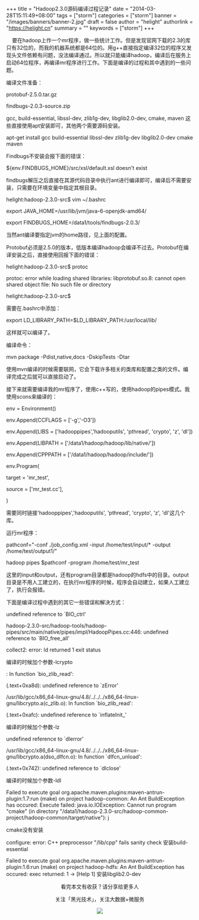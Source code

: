 +++
title = "Hadoop2.3.0源码编译过程记录"
date = "2014-03-28T15:11:49+08:00"
tags = ["storm"]
categories = ["storm"]
banner = "/images/banners/banner-2.jpg"
draft = false
author = "helight"
authorlink = "https://helight.cn"
summary = ""
keywords = ["storm"]
+++

    要在hadoop上作一个mr程序，做一些统计工作。但是发现官网下载的2.3的库只有32位的，而我的机器系统都是64位的。用g++直接指定编译32位的程序又发现头文件依赖有问题，没法编译通过。所以就只能编译hadoop，编译后在服务上启动64位程序，再编译mr程序进行工作。下面是编译的过程和其中遇到的一些问题。
<!--more-->
编译文件准备：

protobuf-2.5.0.tar.gz

findbugs-2.0.3-source.zip

gcc, build-essential, libssl-dev, zlib1g-dev, libglib2.0-dev, cmake, maven 这些直接使用apt安装即可，其他两个需要源码安装。

apt-get install gcc build-essential libssl-dev zlib1g-dev libglib2.0-dev cmake maven

Findbugs不安装会报下面的错误：

${env.FINDBUGS_HOME}/src/xsl/default.xsl doesn't exist

findbugs解压之后直接在其源代码目录中执行ant进行编译即可，编译后不需要安装，只需要在环境变量中指定其根目录。

helight:hadoop-2.3.0-src$ vim ~/.bashrc

export JAVA_HOME=/usr/lib/jvm/java-6-openjdk-amd64/

export FINDBUGS_HOME=/data1/tools/findbugs-2.0.3/

当然ant编译要指定jvm的home路径，见上面的配置。



Protobuf必须是2.5.0的版本，低版本编译hadoop会编译不过去。Protobuf在编译安装之后，直接使用回报下面的错误：

helight:hadoop-2.3.0-src$ protoc

protoc: error while loading shared libraries: libprotobuf.so.8: cannot open shared object file: No such file or directory

helight:hadoop-2.3.0-src$

需要在.bashrc中添加：

export LD_LIBRARY_PATH=$LD_LIBRARY_PATH:/usr/local/lib/

这样就可以编译了。

编译命令：

mvn package -Pdist,native,docs -DskipTests -Dtar

使用mvn编译的时候需要联网，它会下载许多相关的类库和配置之类的文件。编译完成之后就可以直接启动了。



接下来就需要编译我的mr程序了，使用c++写的，使用hadoop的pipes模式。我使用scons来编译的：

env = Environment()

env.Append(CCFLAGS = ['-g','-O3'])

env.Append(LIBS = ['hadooppipes','hadooputils', 'pthread', 'crypto', 'z', 'dl'])

env.Append(LIBPATH = ['/data1/hadoop/hadoop/lib/native/'])

env.Append(CPPPATH = ['/data1/hadoop/hadoop/include/'])

env.Program(

target = 'mr_test',

source = ['mr_test.cc'],

)

需要同时链接'hadooppipes','hadooputils', 'pthread', 'crypto', 'z', 'dl'这几个库。

运行mr程序：

pathconf="-conf ./job_config.xml -input /home/test/input/* -output /home/test/output1/"

hadoop pipes $pathconf -program /home/test/mr_test

这里的input和output，还有program目录都是hadoop的hdfs中的目录。output目录是不用人工建立的，在执行mr程序的时候，程序会自动建立，如果人工建立了，执行会报错。

下面是编译过程中遇到的其它一些错误和解决方式：

undefined reference to `BIO_ctrl'

hadoop-2.3.0-src/hadoop-tools/hadoop-pipes/src/main/native/pipes/impl/HadoopPipes.cc:446: undefined reference to `BIO_free_all'

collect2: error: ld returned 1 exit status

编译的时候加个参数-lcrypto

: In function `bio_zlib_read':

(.text+0xa8d): undefined reference to `zError'

/usr/lib/gcc/x86_64-linux-gnu/4.8/../../../x86_64-linux-gnu/libcrypto.a(c_zlib.o): In function `bio_zlib_read':

(.text+0xafc): undefined reference to `inflateInit_'

编译的时候加个参数-lz

undefined reference to `dlerror'

/usr/lib/gcc/x86_64-linux-gnu/4.8/../../../x86_64-linux-gnu/libcrypto.a(dso_dlfcn.o): In function `dlfcn_unload':

(.text+0x742): undefined reference to `dlclose'

编译的时候加个参数-ldl

Failed to execute goal org.apache.maven.plugins:maven-antrun-plugin:1.7:run (make) on project hadoop-common: An Ant BuildException has occured: Execute failed: java.io.IOException: Cannot run program "cmake" (in directory "/data1/hadoop-2.3.0-src/hadoop-common-project/hadoop-common/target/native"): j

cmake没有安装

configure: error: C++ preprocessor "/lib/cpp" fails sanity check
安装build-essential

Failed to execute goal org.apache.maven.plugins:maven-antrun-plugin:1.6:run (make) on project hadoop-hdfs: An Ant BuildException has occured: exec returned: 1 -> [Help 1]
安装libglib2.0-dev

<center>
看完本文有收获？请分享给更多人<br>

关注「黑光技术」，关注大数据+微服务<br>

![](/images/qrcode_helight_tech.jpg)
</center>
